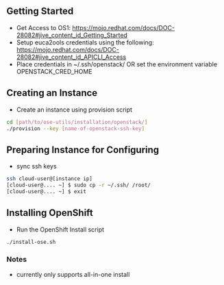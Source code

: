 ## Getting Started ##
 * Get Access to OS1: https://mojo.redhat.com/docs/DOC-28082#jive_content_id_Getting_Started
 * Setup euca2ools credentials using the following: https://mojo.redhat.com/docs/DOC-28082#jive_content_id_APICLI_Access
 * Place credentials in ~/.ssh/openstack/ OR set the environment variable OPENSTACK_CRED_HOME

## Creating an Instance ##
 * Create an instance using provision script

  ```bash
  cd [path/to/ose-utils/installation/openstack/]
  ./provision --key [name-of-openstack-ssh-key]
  ```

## Preparing Instance for Configuring ##
 * sync ssh keys

 ```bash
 ssh cloud-user@[instance ip]
 [cloud-user@.... ~] $ sudo cp -r ~/.ssh/ /root/
 [cloud-user@.... ~] $ exit
 ```

## Installing OpenShift ##
 * Run the OpenShift Install script

 ```bash
 ./install-ose.sh
 ```

### Notes ###
- currently only supports all-in-one install
